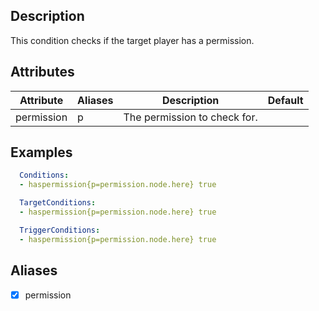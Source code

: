 ## Description
This condition checks if the target player has a permission. 


## Attributes

| Attribute | Aliases   | Description                                                          | Default |
|-----------|-----------|----------------------------------------------------------------------|---------|
| permission| p         | The permission to check for.                                         |         |


## Examples

```yaml
  Conditions:
  - haspermission{p=permission.node.here} true
```
```yaml
  TargetConditions:
  - haspermission{p=permission.node.here} true
```
```yaml
  TriggerConditions:
  - haspermission{p=permission.node.here} true
```


## Aliases
- [x] permission